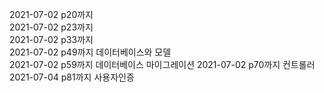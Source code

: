 2021-07-02 p20까지  
2021-07-02 p23까지  
2021-07-02 p33까지  
2021-07-02 p49까지 데이터베이스와 모델  
2021-07-02 p59까지 데이터베이스 마이그레이션 
2021-07-02 p70까지 컨트롤러  
2021-07-04 p81까지 사용자인증    

 
